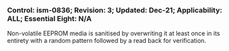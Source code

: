 ### Control: ism-0836; Revision: 3; Updated: Dec-21; Applicability: ALL; Essential Eight: N/A
<p>Non-volatile EEPROM media is sanitised by overwriting it at least once in its entirety with a random pattern followed by a read back for verification.</p>